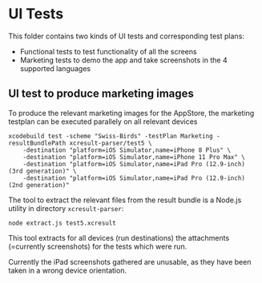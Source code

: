 # UI Tests

This folder contains two kinds of UI tests and corresponding test plans:
- Functional tests to test functionality of all the screens
- Marketing tests to demo the app and take screenshots in the 4 supported languages 

##  UI test to produce marketing images

To produce the relevant marketing images for the AppStore, the marketing testplan can be executed parallely on all relevant devices

    xcodebuild test -scheme "Swiss-Birds" -testPlan Marketing -resultBundlePath xcresult-parser/test5 \
        -destination "platform=iOS Simulator,name=iPhone 8 Plus" \
        -destination "platform=iOS Simulator,name=iPhone 11 Pro Max" \
        -destination "platform=iOS Simulator,name=iPad Pro (12.9-inch) (3rd generation)" \
        -destination "platform=iOS Simulator,name=iPad Pro (12.9-inch) (2nd generation)"

The tool to extract the relevant files from the result bundle is a Node.js utility in directory `xcresult-parser`:

    node extract.js test5.xcresult

This tool extracts for all devices (run destinations) the attachments (=currently screenshots) for the tests which were run. 

Currently the iPad screenshots gathered are unusable, as they have been taken in a wrong device orientation.
